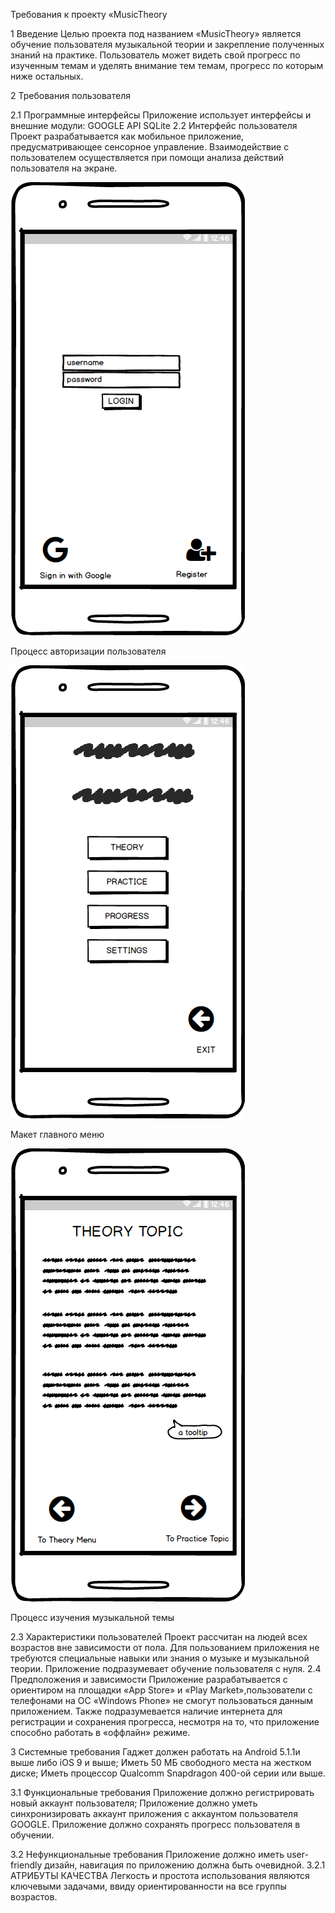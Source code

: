 Требования к проекту «MusicTheory

1 Введение
Целью проекта под названием «MusicTheory» является обучение пользователя музыкальной теории и закрепление полученных знаний на практике. Пользователь может видеть свой прогресс по изученным темам и уделять внимание тем темам, прогресс по которым ниже остальных.

2 Требования пользователя

2.1 Программные интерфейсы
Приложение использует интерфейсы и внешние модули:
GOOGLE API
SQLite
2.2 Интерфейс пользователя
Проект разрабатывается как мобильное приложение, предусматривающее сенсорное управление.
Взаимодействие с пользователем осуществляется при помощи анализа действий пользователя на экране.

![Процесс авторизации пользователя](https://github.com/axlgrim/Tritpo_Laba2/blob/master/Login.png)

Процесс авторизации пользователя

![Макет главного меню](https://github.com/axlgrim/Tritpo_Laba2/blob/master/Main%20Menu.png)

Макет главного меню

![Процесс изучения музыкальной темы](https://github.com/axlgrim/Tritpo_Laba2/blob/master/Theory%20Topic.png)

Процесс изучения музыкальной темы

2.3 Характеристики пользователей
Проект рассчитан на людей всех возрастов вне зависимости от пола. Для пользованием приложения не требуются специальные навыки или знания о музыке и музыкальной теории. Приложение подразумевает обучение пользователя с нуля.
2.4 Предположения и зависимости
Приложение разрабатывается с ориентиром на площадки  «App Store» и «Play Market»,пользователи с телефонами на ОС «Windows Phone» не смогут пользоваться данным приложением.
Также подразумевается наличие интернета для регистрации и сохранения прогресса, несмотря на то, что приложение способно работать в «оффлайн» режиме.

3 Системные требования
Гаджет должен работать на Android 5.1.1и выше либо iOS 9 и выше;
Иметь 50 МБ свободного места на жестком диске;
Иметь процессор Qualcomm Snapdragon 400-ой серии или выше.

3.1 Функциональные требования
Приложение должно регистрировать новый аккаунт пользователя;
Приложение должно уметь синхронизировать аккаунт приложения с аккаунтом пользователя GOOGLE.
Приложение должно сохранять прогресс пользователя в обучении.

3.2 Нефункциональные требования
Приложение должно иметь user-friendly дизайн, навигация по приложению должна быть очевидной. 
3.2.1 АТРИБУТЫ КАЧЕСТВА
Легкость и простота использования являются ключевыми задачами, ввиду ориентированности на все группы возрастов.

